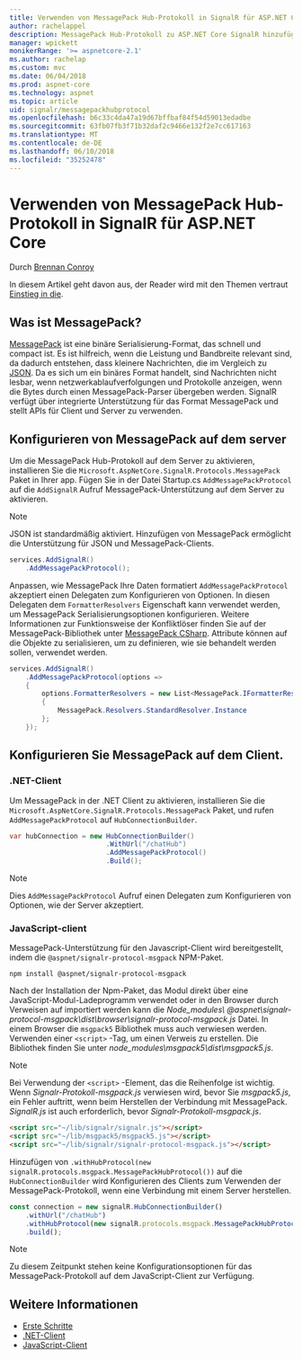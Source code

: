 ```yaml
---
title: Verwenden von MessagePack Hub-Protokoll in SignalR für ASP.NET Core
author: rachelappel
description: MessagePack Hub-Protokoll zu ASP.NET Core SignalR hinzufügen.
manager: wpickett
monikerRange: '>= aspnetcore-2.1'
ms.author: rachelap
ms.custom: mvc
ms.date: 06/04/2018
ms.prod: aspnet-core
ms.technology: aspnet
ms.topic: article
uid: signalr/messagepackhubprotocol
ms.openlocfilehash: b6c33c4da47a19d67bffbaf84f54d59013edadbe
ms.sourcegitcommit: 63fb07fb3f71b32daf2c9466e132f2e7cc617163
ms.translationtype: MT
ms.contentlocale: de-DE
ms.lasthandoff: 06/10/2018
ms.locfileid: "35252478"
---
```

# <a name="use-messagepack-hub-protocol-in-signalr-for-aspnet-core"></a>Verwenden von MessagePack Hub-Protokoll in SignalR für ASP.NET Core

Durch [Brennan Conroy](https://github.com/BrennanConroy)

In diesem Artikel geht davon aus, der Reader wird mit den Themen vertraut [Einstieg in die](xref:signalr/get-started).

## <a name="what-is-messagepack"></a>Was ist MessagePack?

[MessagePack](https://msgpack.org/index.html) ist eine binäre Serialisierung-Format, das schnell und compact ist. Es ist hilfreich, wenn die Leistung und Bandbreite relevant sind, da dadurch entstehen, dass kleinere Nachrichten, die im Vergleich zu [JSON](https://www.json.org/). Da es sich um ein binäres Format handelt, sind Nachrichten nicht lesbar, wenn netzwerkablaufverfolgungen und Protokolle anzeigen, wenn die Bytes durch einen MessagePack-Parser übergeben werden. SignalR verfügt über integrierte Unterstützung für das Format MessagePack und stellt APIs für Client und Server zu verwenden.

## <a name="configure-messagepack-on-the-server"></a>Konfigurieren von MessagePack auf dem server

Um die MessagePack Hub-Protokoll auf dem Server zu aktivieren, installieren Sie die `Microsoft.AspNetCore.SignalR.Protocols.MessagePack` Paket in Ihrer app. Fügen Sie in der Datei Startup.cs `AddMessagePackProtocol` auf die `AddSignalR` Aufruf MessagePack-Unterstützung auf dem Server zu aktivieren.

> [!NOTE]
> JSON ist standardmäßig aktiviert. Hinzufügen von MessagePack ermöglicht die Unterstützung für JSON und MessagePack-Clients.

```csharp
services.AddSignalR()
    .AddMessagePackProtocol();
```

Anpassen, wie MessagePack Ihre Daten formatiert `AddMessagePackProtocol` akzeptiert einen Delegaten zum Konfigurieren von Optionen. In diesen Delegaten dem `FormatterResolvers` Eigenschaft kann verwendet werden, um MessagePack Serialisierungsoptionen konfigurieren. Weitere Informationen zur Funktionsweise der Konfliktlöser finden Sie auf der MessagePack-Bibliothek unter [MessagePack CSharp](https://github.com/neuecc/MessagePack-CSharp). Attribute können auf die Objekte zu serialisieren, um zu definieren, wie sie behandelt werden sollen, verwendet werden.

```csharp
services.AddSignalR()
    .AddMessagePackProtocol(options =>
    {
        options.FormatterResolvers = new List<MessagePack.IFormatterResolver>()
        {
            MessagePack.Resolvers.StandardResolver.Instance
        };
    });
```

## <a name="configure-messagepack-on-the-client"></a>Konfigurieren Sie MessagePack auf dem Client.

### <a name="net-client"></a>.NET-Client

Um MessagePack in der .NET Client zu aktivieren, installieren Sie die `Microsoft.AspNetCore.SignalR.Protocols.MessagePack` Paket, und rufen `AddMessagePackProtocol` auf `HubConnectionBuilder`.

```csharp
var hubConnection = new HubConnectionBuilder()
                        .WithUrl("/chatHub")
                        .AddMessagePackProtocol()
                        .Build();
```

> [!NOTE]
> Dies `AddMessagePackProtocol` Aufruf einen Delegaten zum Konfigurieren von Optionen, wie der Server akzeptiert.

### <a name="javascript-client"></a>JavaScript-client

MessagePack-Unterstützung für den Javascript-Client wird bereitgestellt, indem die `@aspnet/signalr-protocol-msgpack` NPM-Paket.

```console
npm install @aspnet/signalr-protocol-msgpack
```

Nach der Installation der Npm-Paket, das Modul direkt über eine JavaScript-Modul-Ladeprogramm verwendet oder in den Browser durch Verweisen auf importiert werden kann die *Node_modules\\ @aspnet\signalr-protocol-msgpack\dist\browser\signalr-protocol-msgpack.js*  Datei. In einem Browser die `msgpack5` Bibliothek muss auch verwiesen werden. Verwenden einer `<script>` -Tag, um einen Verweis zu erstellen. Die Bibliothek finden Sie unter *node_modules\msgpack5\dist\msgpack5.js*.

> [!NOTE]
> Bei Verwendung der `<script>` -Element, das die Reihenfolge ist wichtig. Wenn *Signalr-Protokoll-msgpack.js* verwiesen wird, bevor Sie *msgpack5.js*, ein Fehler auftritt, wenn beim Herstellen der Verbindung mit MessagePack. *SignalR.js* ist auch erforderlich, bevor *Signalr-Protokoll-msgpack.js*.

```html
<script src="~/lib/signalr/signalr.js"></script>
<script src="~/lib/msgpack5/msgpack5.js"></script>
<script src="~/lib/signalr/signalr-protocol-msgpack.js"></script>
```

Hinzufügen von `.withHubProtocol(new signalR.protocols.msgpack.MessagePackHubProtocol())` auf die `HubConnectionBuilder` wird Konfigurieren des Clients zum Verwenden der MessagePack-Protokoll, wenn eine Verbindung mit einem Server herstellen.

```javascript
const connection = new signalR.HubConnectionBuilder()
    .withUrl("/chatHub")
    .withHubProtocol(new signalR.protocols.msgpack.MessagePackHubProtocol())
    .build();
```

> [!NOTE]
> Zu diesem Zeitpunkt stehen keine Konfigurationsoptionen für das MessagePack-Protokoll auf dem JavaScript-Client zur Verfügung.

## <a name="related-resources"></a>Weitere Informationen

* [Erste Schritte](xref:signalr/get-started)
* [.NET-Client](xref:signalr/dotnet-client)
* [JavaScript-Client](xref:signalr/javascript-client)
